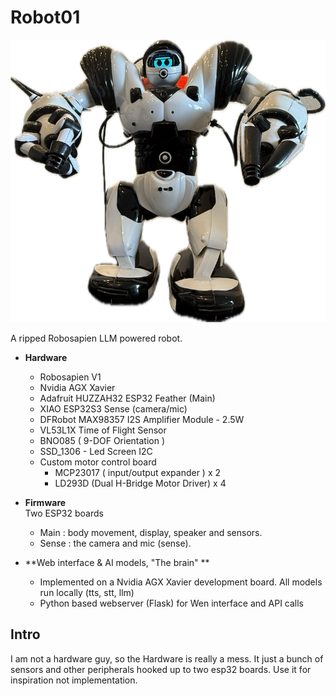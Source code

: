 # Robot01

![Robot image](./img/robot01.png)

A ripped Robosapien LLM powered robot.  

- **Hardware**
	- Robosapien V1
	- Nvidia AGX Xavier
	- Adafruit HUZZAH32 ESP32 Feather (Main)
	- XIAO ESP32S3 Sense (camera/mic)
	- DFRobot MAX98357 I2S Amplifier Module - 2.5W
	- VL53L1X Time of Flight Sensor 
	- BNO085 ( 9-DOF Orientation )
	- SSD_1306 - Led Screen I2C
	- Custom motor control board
		- MCP23017 ( input/output expander ) x 2
		- LD293D (Dual H-Bridge Motor Driver) x 4

- **Firmware**  
	Two ESP32 boards
	- Main : body movement, display, speaker and sensors.
	- Sense : the camera and mic (sense).

- **Web interface & AI models, "The brain" **  
	- Implemented on a Nvidia AGX Xavier development board. All models run locally (tts, stt, llm)
	- Python based webserver (Flask) for Wen interface and API calls


## Intro

I am not a hardware guy, so the Hardware is really a mess. It just a bunch of sensors and other peripherals hooked up to two esp32 boards. Use it for inspiration not implementation.  

